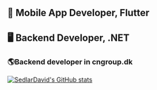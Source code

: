 ## 📱 Mobile App Developer, Flutter
## 🖥️ Backend Developer, .NET

### 🌎Backend developer in cngroup.dk 


[![SedlarDavid's GitHub stats](https://github-readme-stats.vercel.app/api?username=SedlarDavid&count_private=true&show_icons=true&theme=dark)](https://github.com/anuraghazra/github-readme-stats)


<!--
**SedlarDavid/SedlarDavid** is a ✨ _special_ ✨ repository because its `README.md` (this file) appears on your GitHub profile.

Here are some ideas to get you started:

- 🔭 I’m currently working on ...
- 🌱 I’m currently learning ...
- 👯 I’m looking to collaborate on ...
- 🤔 I’m looking for help with ...
- 💬 Ask me about ...
- 📫 How to reach me: ...
- 😄 Pronouns: ...
- ⚡ Fun fact: ...
-->
